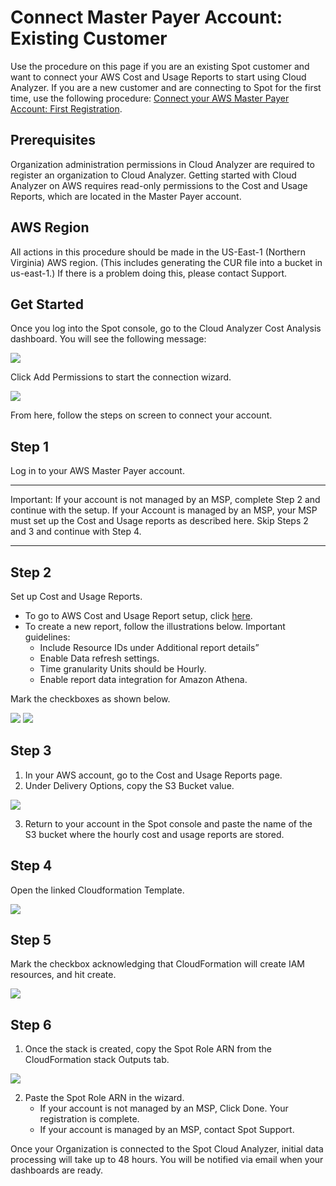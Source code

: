 # Connect Master Payer Account: Existing Customer

Use the procedure on this page if you are an existing Spot customer and want to connect your AWS Cost and Usage Reports to start using Cloud Analyzer. If you are a new customer and are connecting to Spot for the first time, use the following procedure: [Connect your AWS Master Payer Account: First Registration](cloud-analyzer/getting-started/connect-master-payer-account-first-registration.md).

## Prerequisites

Organization administration permissions in Cloud Analyzer are required to register an organization to Cloud Analyzer.
Getting started with Cloud Analyzer on AWS requires read-only permissions to the Cost and Usage Reports, which are located in the Master Payer account.

## AWS Region

All actions in this procedure should be made in the US-East-1 (Northern Virginia) AWS region. (This includes generating the CUR file into a bucket in us-east-1.) If there is a problem doing this, please contact Support.

## Get Started

Once you log into the Spot console, go to the Cloud Analyzer Cost Analysis dashboard. You will see the following message:

<img src="/cloud-analyzer/_media/gettingstarted-connect-master-existing-01.png" />

Click Add Permissions to start the connection wizard.

<img src="/cloud-analyzer/_media/gettingstarted-connect-master-existing-02.png" />

From here, follow the steps on screen to connect your account.

## Step 1

Log in to your AWS Master Payer account.

---
Important:
If your account is not managed by an MSP, complete Step 2 and continue with the setup.
If your Account is managed by an MSP, your MSP must set up the Cost and Usage reports as described here. Skip Steps 2 and 3 and continue with Step 4.

---

## Step 2

Set up Cost and Usage Reports.
* To go to AWS Cost and Usage Report setup, click [here](https://console.aws.amazon.com/billing/home?#/reports).
* To create a new report, follow the illustrations below. Important guidelines:
  * Include Resource IDs under Additional report details”
  * Enable Data refresh settings.
  * Time granularity Units should be Hourly.
  * Enable report data integration for Amazon Athena.

Mark the checkboxes as shown below.

<img src="/cloud-analyzer/_media/gettingstarted-connect-master-existing-03.png" />

<img src="/cloud-analyzer/_media/gettingstarted-connect-master-existing-04.png" />

## Step 3

1. In your AWS account, go to the Cost and Usage Reports page.
2. Under Delivery Options, copy the S3 Bucket value.

<img src="/cloud-analyzer/_media/gettingstarted-connect-master-existing-05.png" />

3. Return to your account in the Spot console and paste the name of the S3 bucket where the hourly cost and usage reports are stored.

## Step 4

Open the linked Cloudformation Template.  

<img src="/cloud-analyzer/_media/gettingstarted-connect-master-existing-06.png" />

## Step 5

Mark the checkbox acknowledging that CloudFormation will create IAM resources, and hit create.

<img src="/cloud-analyzer/_media/gettingstarted-connect-master-existing-07.png" />

## Step 6

1. Once the stack is created, copy the Spot Role ARN from the CloudFormation stack Outputs tab.

<img src="/cloud-analyzer/_media/gettingstarted-connect-master-existing-08.png" />

2. Paste the Spot Role ARN in the wizard.
   * If your account is not managed by an MSP, Click Done. Your registration is complete.
   * If your account is managed by an MSP, contact Spot Support.

Once your Organization is connected to the Spot Cloud Analyzer, initial data processing will take up to 48 hours. You will be notified via email when your dashboards are ready.
